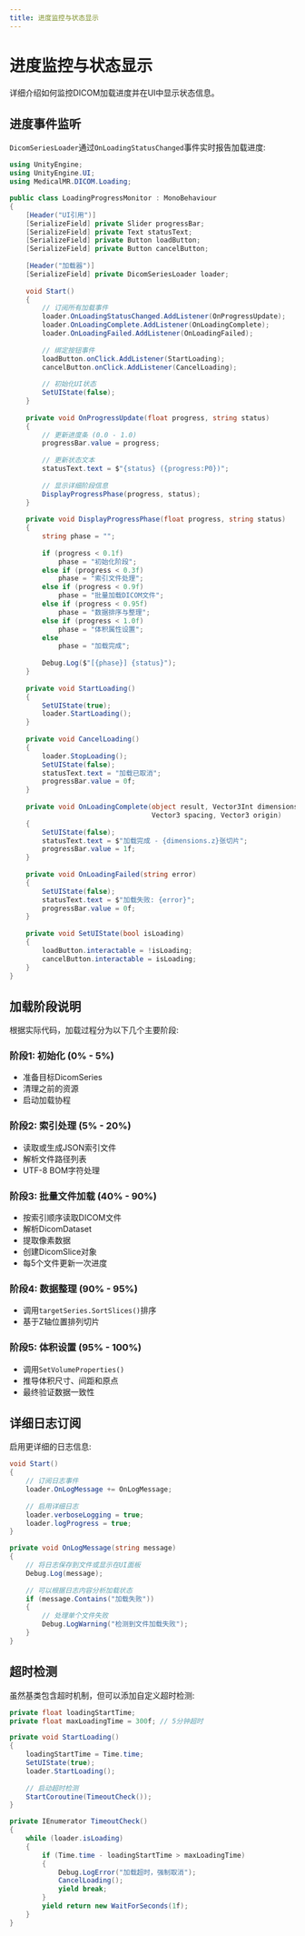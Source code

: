 ```yaml
---
title: 进度监控与状态显示
---
```

# 进度监控与状态显示

详细介绍如何监控DICOM加载进度并在UI中显示状态信息。

## 进度事件监听

`DicomSeriesLoader`通过`OnLoadingStatusChanged`事件实时报告加载进度:

```csharp
using UnityEngine;
using UnityEngine.UI;
using MedicalMR.DICOM.Loading;

public class LoadingProgressMonitor : MonoBehaviour
{
    [Header("UI引用")]
    [SerializeField] private Slider progressBar;
    [SerializeField] private Text statusText;
    [SerializeField] private Button loadButton;
    [SerializeField] private Button cancelButton;
    
    [Header("加载器")]
    [SerializeField] private DicomSeriesLoader loader;
    
    void Start()
    {
        // 订阅所有加载事件
        loader.OnLoadingStatusChanged.AddListener(OnProgressUpdate);
        loader.OnLoadingComplete.AddListener(OnLoadingComplete);
        loader.OnLoadingFailed.AddListener(OnLoadingFailed);
        
        // 绑定按钮事件
        loadButton.onClick.AddListener(StartLoading);
        cancelButton.onClick.AddListener(CancelLoading);
        
        // 初始化UI状态
        SetUIState(false);
    }
    
    private void OnProgressUpdate(float progress, string status)
    {
        // 更新进度条 (0.0 - 1.0)
        progressBar.value = progress;
        
        // 更新状态文本
        statusText.text = $"{status} ({progress:P0})";
        
        // 显示详细阶段信息
        DisplayProgressPhase(progress, status);
    }
    
    private void DisplayProgressPhase(float progress, string status)
    {
        string phase = "";
        
        if (progress < 0.1f)
            phase = "初始化阶段";
        else if (progress < 0.3f)
            phase = "索引文件处理";
        else if (progress < 0.9f)
            phase = "批量加载DICOM文件";
        else if (progress < 0.95f)
            phase = "数据排序与整理";
        else if (progress < 1.0f)
            phase = "体积属性设置";
        else
            phase = "加载完成";
            
        Debug.Log($"[{phase}] {status}");
    }
    
    private void StartLoading()
    {
        SetUIState(true);
        loader.StartLoading();
    }
    
    private void CancelLoading()
    {
        loader.StopLoading();
        SetUIState(false);
        statusText.text = "加载已取消";
        progressBar.value = 0f;
    }
    
    private void OnLoadingComplete(object result, Vector3Int dimensions, 
                                   Vector3 spacing, Vector3 origin)
    {
        SetUIState(false);
        statusText.text = $"加载完成 - {dimensions.z}张切片";
        progressBar.value = 1f;
    }
    
    private void OnLoadingFailed(string error)
    {
        SetUIState(false);
        statusText.text = $"加载失败: {error}";
        progressBar.value = 0f;
    }
    
    private void SetUIState(bool isLoading)
    {
        loadButton.interactable = !isLoading;
        cancelButton.interactable = isLoading;
    }
}
```

## 加载阶段说明

根据实际代码，加载过程分为以下几个主要阶段:

### 阶段1: 初始化 (0% - 5%)
- 准备目标DicomSeries
- 清理之前的资源
- 启动加载协程

### 阶段2: 索引处理 (5% - 20%)
- 读取或生成JSON索引文件
- 解析文件路径列表
- UTF-8 BOM字符处理

### 阶段3: 批量文件加载 (40% - 90%)
- 按索引顺序读取DICOM文件
- 解析DicomDataset
- 提取像素数据
- 创建DicomSlice对象
- 每5个文件更新一次进度

### 阶段4: 数据整理 (90% - 95%)
- 调用`targetSeries.SortSlices()`排序
- 基于Z轴位置排列切片

### 阶段5: 体积设置 (95% - 100%)
- 调用`SetVolumeProperties()`
- 推导体积尺寸、间距和原点
- 最终验证数据一致性

## 详细日志订阅

启用更详细的日志信息:

```csharp
void Start()
{
    // 订阅日志事件
    loader.OnLogMessage += OnLogMessage;
    
    // 启用详细日志
    loader.verboseLogging = true;
    loader.logProgress = true;
}

private void OnLogMessage(string message)
{
    // 将日志保存到文件或显示在UI面板
    Debug.Log(message);
    
    // 可以根据日志内容分析加载状态
    if (message.Contains("加载失败"))
    {
        // 处理单个文件失败
        Debug.LogWarning("检测到文件加载失败");
    }
}
```

## 超时检测

虽然基类包含超时机制，但可以添加自定义超时检测:

```csharp
private float loadingStartTime;
private float maxLoadingTime = 300f; // 5分钟超时

private void StartLoading()
{
    loadingStartTime = Time.time;
    SetUIState(true);
    loader.StartLoading();
    
    // 启动超时检测
    StartCoroutine(TimeoutCheck());
}

private IEnumerator TimeoutCheck()
{
    while (loader.isLoading)
    {
        if (Time.time - loadingStartTime > maxLoadingTime)
        {
            Debug.LogError("加载超时，强制取消");
            CancelLoading();
            yield break;
        }
        yield return new WaitForSeconds(1f);
    }
}
```